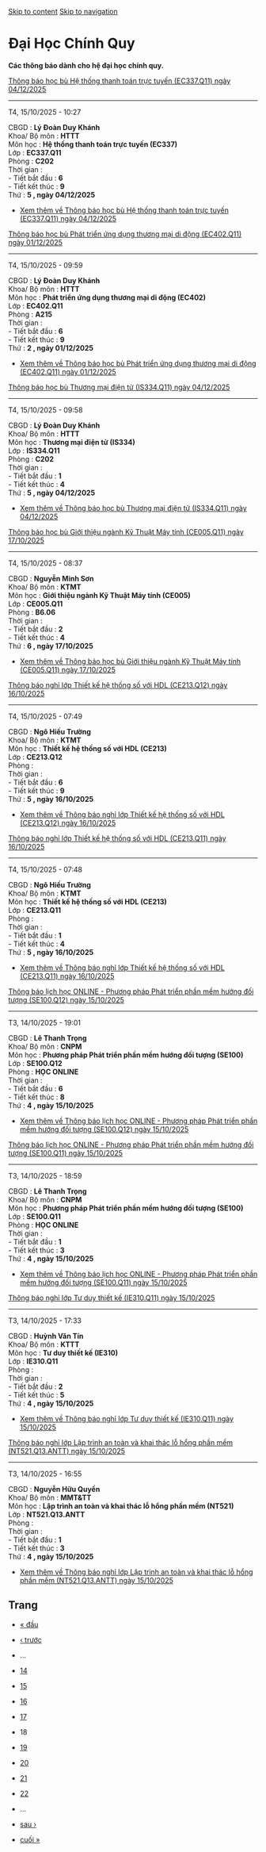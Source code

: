 [Skip to content](https://daa.uit.edu.vn/thongbaochinhquy?page=17#main)
 [Skip to navigation](https://daa.uit.edu.vn/thongbaochinhquy?page=17#main-nav)

Đại Học Chính Quy
=================

**Các thông báo dành cho hệ đại học chính quy.**

[Thông báo học bù Hệ thống thanh toán trực tuyến (EC337.Q11) ngày 04/12/2025](https://daa.uit.edu.vn/node/36752)

-----------------------------------------------------------------------------------------------------------------

T4, 15/10/2025 - 10:27

CBGD : **Lý Đoàn Duy Khánh**  
Khoa/ Bộ môn : **HTTT**  
Môn học : **Hệ thống thanh toán trực tuyến (EC337)**  
Lớp : **EC337.Q11**  
Phòng : **C202**  
Thời gian :  
\- Tiết bắt đầu : **6**  
\- Tiết kết thúc : **9**  
Thứ : **5 , ngày 04/12/2025**

*   [Xem thêm về Thông báo học bù Hệ thống thanh toán trực tuyến (EC337.Q11) ngày 04/12/2025](https://daa.uit.edu.vn/node/36752 "Thông báo học bù Hệ thống thanh toán trực tuyến (EC337.Q11) ngày 04/12/2025")
    

[Thông báo học bù Phát triển ứng dụng thương mại di động (EC402.Q11) ngày 01/12/2025](https://daa.uit.edu.vn/node/36751)

-------------------------------------------------------------------------------------------------------------------------

T4, 15/10/2025 - 09:59

CBGD : **Lý Đoàn Duy Khánh**  
Khoa/ Bộ môn : **HTTT**  
Môn học : **Phát triển ứng dụng thương mại di động (EC402)**  
Lớp : **EC402.Q11**  
Phòng : **A215**  
Thời gian :  
\- Tiết bắt đầu : **6**  
\- Tiết kết thúc : **9**  
Thứ : **2 , ngày 01/12/2025**

*   [Xem thêm về Thông báo học bù Phát triển ứng dụng thương mại di động (EC402.Q11) ngày 01/12/2025](https://daa.uit.edu.vn/node/36751 "Thông báo học bù Phát triển ứng dụng thương mại di động (EC402.Q11) ngày 01/12/2025")
    

[Thông báo học bù Thương mại điện tử (IS334.Q11) ngày 04/12/2025](https://daa.uit.edu.vn/node/36750)

-----------------------------------------------------------------------------------------------------

T4, 15/10/2025 - 09:58

CBGD : **Lý Đoàn Duy Khánh**  
Khoa/ Bộ môn : **HTTT**  
Môn học : **Thương mại điện tử (IS334)**  
Lớp : **IS334.Q11**  
Phòng : **C202**  
Thời gian :  
\- Tiết bắt đầu : **1**  
\- Tiết kết thúc : **4**  
Thứ : **5 , ngày 04/12/2025**

*   [Xem thêm về Thông báo học bù Thương mại điện tử (IS334.Q11) ngày 04/12/2025](https://daa.uit.edu.vn/node/36750 "Thông báo học bù Thương mại điện tử (IS334.Q11) ngày 04/12/2025")
    

[Thông báo học bù Giới thiệu ngành Kỹ Thuật Máy tính (CE005.Q11) ngày 17/10/2025](https://daa.uit.edu.vn/node/36749)

---------------------------------------------------------------------------------------------------------------------

T4, 15/10/2025 - 08:37

CBGD : **Nguyễn Minh Sơn**  
Khoa/ Bộ môn : **KTMT**  
Môn học : **Giới thiệu ngành Kỹ Thuật Máy tính (CE005)**  
Lớp : **CE005.Q11**  
Phòng : **B6.06**  
Thời gian :  
\- Tiết bắt đầu : **2**  
\- Tiết kết thúc : **4**  
Thứ : **6 , ngày 17/10/2025**

*   [Xem thêm về Thông báo học bù Giới thiệu ngành Kỹ Thuật Máy tính (CE005.Q11) ngày 17/10/2025](https://daa.uit.edu.vn/node/36749 "Thông báo học bù Giới thiệu ngành Kỹ Thuật Máy tính (CE005.Q11) ngày 17/10/2025")
    

[Thông báo nghỉ lớp Thiết kế hệ thống số với HDL (CE213.Q12) ngày 16/10/2025](https://daa.uit.edu.vn/node/36748)

-----------------------------------------------------------------------------------------------------------------

T4, 15/10/2025 - 07:49

CBGD : **Ngô Hiếu Trường**  
Khoa/ Bộ môn : **KTMT**  
Môn học : **Thiết kế hệ thống số với HDL (CE213)**  
Lớp : **CE213.Q12**  
Phòng :  
Thời gian :  
\- Tiết bắt đầu : **6**  
\- Tiết kết thúc : **9**  
Thứ : **5 , ngày 16/10/2025**

*   [Xem thêm về Thông báo nghỉ lớp Thiết kế hệ thống số với HDL (CE213.Q12) ngày 16/10/2025](https://daa.uit.edu.vn/node/36748 "Thông báo nghỉ lớp Thiết kế hệ thống số với HDL (CE213.Q12) ngày 16/10/2025")
    

[Thông báo nghỉ lớp Thiết kế hệ thống số với HDL (CE213.Q11) ngày 16/10/2025](https://daa.uit.edu.vn/node/36747)

-----------------------------------------------------------------------------------------------------------------

T4, 15/10/2025 - 07:48

CBGD : **Ngô Hiếu Trường**  
Khoa/ Bộ môn : **KTMT**  
Môn học : **Thiết kế hệ thống số với HDL (CE213)**  
Lớp : **CE213.Q11**  
Phòng :  
Thời gian :  
\- Tiết bắt đầu : **1**  
\- Tiết kết thúc : **4**  
Thứ : **5 , ngày 16/10/2025**

*   [Xem thêm về Thông báo nghỉ lớp Thiết kế hệ thống số với HDL (CE213.Q11) ngày 16/10/2025](https://daa.uit.edu.vn/node/36747 "Thông báo nghỉ lớp Thiết kế hệ thống số với HDL (CE213.Q11) ngày 16/10/2025")
    

[Thông báo lịch học ONLINE - Phương pháp Phát triển phần mềm hướng đối tượng (SE100.Q12) ngày 15/10/2025](https://daa.uit.edu.vn/node/36746)

---------------------------------------------------------------------------------------------------------------------------------------------

T3, 14/10/2025 - 19:01

CBGD : **Lê Thanh Trọng**  
Khoa/ Bộ môn : **CNPM**  
Môn học : **Phương pháp Phát triển phần mềm hướng đối tượng (SE100)**  
Lớp : **SE100.Q12**  
Phòng : **HỌC ONLINE**  
Thời gian :  
\- Tiết bắt đầu : **6**  
\- Tiết kết thúc : **8**  
Thứ : **4 , ngày 15/10/2025**

*   [Xem thêm về Thông báo lịch học ONLINE - Phương pháp Phát triển phần mềm hướng đối tượng (SE100.Q12) ngày 15/10/2025](https://daa.uit.edu.vn/node/36746 "Thông báo lịch học ONLINE - Phương pháp Phát triển phần mềm hướng đối tượng (SE100.Q12) ngày 15/10/2025")
    

[Thông báo lịch học ONLINE - Phương pháp Phát triển phần mềm hướng đối tượng (SE100.Q11) ngày 15/10/2025](https://daa.uit.edu.vn/node/36745)

---------------------------------------------------------------------------------------------------------------------------------------------

T3, 14/10/2025 - 18:59

CBGD : **Lê Thanh Trọng**  
Khoa/ Bộ môn : **CNPM**  
Môn học : **Phương pháp Phát triển phần mềm hướng đối tượng (SE100)**  
Lớp : **SE100.Q11**  
Phòng : **HỌC ONLINE**  
Thời gian :  
\- Tiết bắt đầu : **1**  
\- Tiết kết thúc : **3**  
Thứ : **4 , ngày 15/10/2025**

*   [Xem thêm về Thông báo lịch học ONLINE - Phương pháp Phát triển phần mềm hướng đối tượng (SE100.Q11) ngày 15/10/2025](https://daa.uit.edu.vn/node/36745 "Thông báo lịch học ONLINE - Phương pháp Phát triển phần mềm hướng đối tượng (SE100.Q11) ngày 15/10/2025")
    

[Thông báo nghỉ lớp Tư duy thiết kế (IE310.Q11) ngày 15/10/2025](https://daa.uit.edu.vn/node/36744)

----------------------------------------------------------------------------------------------------

T3, 14/10/2025 - 17:33

CBGD : **Huỳnh Văn Tín**  
Khoa/ Bộ môn : **KTTT**  
Môn học : **Tư duy thiết kế (IE310)**  
Lớp : **IE310.Q11**  
Phòng :  
Thời gian :  
\- Tiết bắt đầu : **2**  
\- Tiết kết thúc : **5**  
Thứ : **4 , ngày 15/10/2025**

*   [Xem thêm về Thông báo nghỉ lớp Tư duy thiết kế (IE310.Q11) ngày 15/10/2025](https://daa.uit.edu.vn/node/36744 "Thông báo nghỉ lớp Tư duy thiết kế (IE310.Q11) ngày 15/10/2025")
    

[Thông báo nghỉ lớp Lập trình an toàn và khai thác lỗ hổng phần mềm (NT521.Q13.ANTT) ngày 15/10/2025](https://daa.uit.edu.vn/node/36743)

-----------------------------------------------------------------------------------------------------------------------------------------

T3, 14/10/2025 - 16:55

CBGD : **Nguyễn Hữu Quyền**  
Khoa/ Bộ môn : **MMT&TT**  
Môn học : **Lập trình an toàn và khai thác lỗ hổng phần mềm (NT521)**  
Lớp : **NT521.Q13.ANTT**  
Phòng :  
Thời gian :  
\- Tiết bắt đầu : **1**  
\- Tiết kết thúc : **3**  
Thứ : **4 , ngày 15/10/2025**

*   [Xem thêm về Thông báo nghỉ lớp Lập trình an toàn và khai thác lỗ hổng phần mềm (NT521.Q13.ANTT) ngày 15/10/2025](https://daa.uit.edu.vn/node/36743 "Thông báo nghỉ lớp Lập trình an toàn và khai thác lỗ hổng phần mềm (NT521.Q13.ANTT) ngày 15/10/2025")
    

Trang
-----

*   [« đầu](https://daa.uit.edu.vn/thongbaochinhquy "Đến trang đầu tiên")
    
*   [‹ trước](https://daa.uit.edu.vn/thongbaochinhquy?page=16 "Đến trang kế trước")
    
*   …
*   [14](https://daa.uit.edu.vn/thongbaochinhquy?page=13 "Đến trang 14")
    
*   [15](https://daa.uit.edu.vn/thongbaochinhquy?page=14 "Đến trang 15")
    
*   [16](https://daa.uit.edu.vn/thongbaochinhquy?page=15 "Đến trang 16")
    
*   [17](https://daa.uit.edu.vn/thongbaochinhquy?page=16 "Đến trang 17")
    
*   18
*   [19](https://daa.uit.edu.vn/thongbaochinhquy?page=18 "Đến trang 19")
    
*   [20](https://daa.uit.edu.vn/thongbaochinhquy?page=19 "Đến trang 20")
    
*   [21](https://daa.uit.edu.vn/thongbaochinhquy?page=20 "Đến trang 21")
    
*   [22](https://daa.uit.edu.vn/thongbaochinhquy?page=21 "Đến trang 22")
    
*   …
*   [sau ›](https://daa.uit.edu.vn/thongbaochinhquy?page=18 "Đến trang kế sau")
    
*   [cuối »](https://daa.uit.edu.vn/thongbaochinhquy?page=1923 "Đến trang cuối cùng")